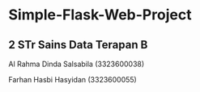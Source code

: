# Simple-Flask-Web-Project
## 2 STr Sains Data Terapan B 
Al Rahma Dinda Salsabila (3323600038)

Farhan Hasbi Hasyidan (3323600055)  
